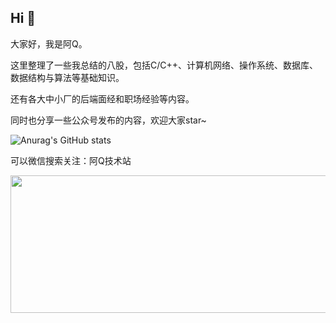 ## Hi 👋

大家好，我是阿Q。  

这里整理了一些我总结的八股，包括C/C++、计算机网络、操作系统、数据库、数据结构与算法等基础知识。

还有各大中小厂的后端面经和职场经验等内容。

同时也分享一些公众号发布的内容，欢迎大家star~

![Anurag's GitHub stats](https://github-readme-stats.vercel.app/api?username=aqjsp&show_icons=true&theme=radical)

可以微信搜索关注：阿Q技术站

<div><img src="https://github.com/aqjsp/aqjsp/assets/156802292/f5e6b895-a90b-4e57-8e79-3e3be22afa0b" data-img="1" width="600" height="220"></img></div>

